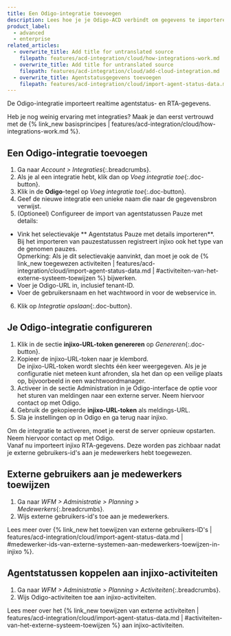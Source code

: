 ```yaml
---
title: Een Odigo-integratie toevoegen
description: Lees hoe je je Odigo-ACD verbindt om gegevens te importeren.
product_label:
  - advanced
  - enterprise
related_articles:
  - overwrite_title: Add title for untranslated source
    filepath: features/acd-integration/cloud/how-integrations-work.md
  - overwrite_title: Add title for untranslated source
    filepath: features/acd-integration/cloud/add-cloud-integration.md
  - overwrite_title: Agentstatusgegevens toevoegen
    filepath: features/acd-integration/cloud/import-agent-status-data.md
---
```


De Odigo-integratie importeert realtime agentstatus- en RTA-gegevens.

Heb je nog weinig ervaring met integraties? Maak je dan eerst vertrouwd met de {% link_new basisprincipes | features/acd-integration/cloud/how-integrations-work.md %}.

## Een Odigo-integratie toevoegen

1. Ga naar _Account > Integraties_{:.breadcrumbs}.
2. Als je al een integratie hebt, klik dan op _Voeg integratie toe_{:.doc-button}.
3. Klik in de **Odigo**-tegel op _Voeg integratie toe_{:.doc-button}.
4. Geef de nieuwe integratie een unieke naam die naar de gegevensbron verwijst.
5. (Optioneel) Configureer de import van agentstatussen Pauze met details:
- Vink het selectievakje **
Agentstatus Pauze met details importeren**.<br>Bij het importeren van pauzestatussen registreert injixo ook het type van de genomen pauzes.<br>Opmerking: Als je dit selectievakje aanvinkt, dan moet je ook de {% link_new toegewezen activiteiten | features/acd-integration/cloud/import-agent-status-data.md | #activiteiten-van-het-externe-systeem-toewijzen %} bijwerken.
- Voer je Odigo-URL in, inclusief tenant-ID.
- Voer de gebruikersnaam en het wachtwoord in voor de webservice in.
6. Klik op _Integratie opslaan_{:.doc-button}.

## Je Odigo-integratie configureren

1. Klik in de sectie **injixo-URL-token genereren** op _Genereren_{:.doc-button}.
2. Kopieer de injixo-URL-token naar je klembord.<br>
De injixo-URL-token wordt slechts één keer weergegeven. Als je je configuratie niet meteen kunt afronden, sla het dan op een veilige plaats op, bijvoorbeeld in een wachtwoordmanager.
3. Activeer in de sectie Administration in je Odigo-interface de optie voor het sturen van meldingen naar een externe server. Neem hiervoor contact op met Odigo.
4. Gebruik de gekopieerde **injixo-URL-token** als meldings-URL.
5. Sla je instellingen op in Odigo en ga terug naar injixo.

Om de integratie te activeren, moet je eerst de server opnieuw opstarten. Neem hiervoor contact op met Odigo.<br>
Vanaf nu importeert injixo RTA-gegevens. Deze worden pas zichbaar nadat je externe gebruikers-id's aan je medewerkers hebt toegewezen.

## Externe gebruikers aan je medewerkers toewijzen

1. Ga naar _WFM > Administratie > Planning > Medewerkers_{:.breadcrumbs}.
2. Wijs externe gebruikers-id's toe aan je medewerkers.

Lees meer over {% link_new het toewijzen van externe gebruikers-ID's | features/acd-integration/cloud/import-agent-status-data.md | #medewerker-ids-van-externe-systemen-aan-medewerkers-toewijzen-in-injixo %}.

## Agentstatussen koppelen aan injixo-activiteiten

1. Ga naar _WFM > Administratie > Planning > Activiteiten_{:.breadcrumbs}.
2. Wijs Odigo-activiteiten toe aan injixo-activiteiten.

Lees meer over het {% link_new toewijzen van externe activiteiten | features/acd-integration/cloud/import-agent-status-data.md | #activiteiten-van-het-externe-systeem-toewijzen %} aan injixo-activiteiten.

